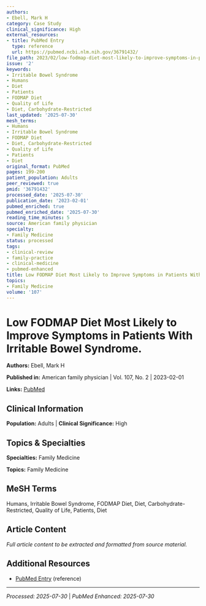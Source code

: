 ```yaml
---
authors:
- Ebell, Mark H
category: Case Study
clinical_significance: High
external_resources:
- title: PubMed Entry
  type: reference
  url: https://pubmed.ncbi.nlm.nih.gov/36791432/
file_path: 2023/02/low-fodmap-diet-most-likely-to-improve-symptoms-in-patients.md
issue: '2'
keywords:
- Irritable Bowel Syndrome
- Humans
- Diet
- Patients
- FODMAP Diet
- Quality of Life
- Diet, Carbohydrate-Restricted
last_updated: '2025-07-30'
mesh_terms:
- Humans
- Irritable Bowel Syndrome
- FODMAP Diet
- Diet, Carbohydrate-Restricted
- Quality of Life
- Patients
- Diet
original_format: PubMed
pages: 199-200
patient_population: Adults
peer_reviewed: true
pmid: '36791432'
processed_date: '2025-07-30'
publication_date: '2023-02-01'
pubmed_enriched: true
pubmed_enriched_date: '2025-07-30'
reading_time_minutes: 5
source: American family physician
specialty:
- Family Medicine
status: processed
tags:
- clinical-review
- family-practice
- clinical-medicine
- pubmed-enhanced
title: Low FODMAP Diet Most Likely to Improve Symptoms in Patients With Irritable Bowel Syndrome.
topics:
- Family Medicine
volume: '107'
---
```


# Low FODMAP Diet Most Likely to Improve Symptoms in Patients With Irritable Bowel Syndrome.

**Authors:** Ebell, Mark H

**Published in:** American family physician | Vol. 107, No. 2 | 2023-02-01

**Links:** [PubMed](https://pubmed.ncbi.nlm.nih.gov/36791432/)

## Clinical Information

**Population:** Adults | **Clinical Significance:** High

## Topics & Specialties

**Specialties:** Family Medicine

**Topics:** Family Medicine

## MeSH Terms

Humans, Irritable Bowel Syndrome, FODMAP Diet, Diet, Carbohydrate-Restricted, Quality of Life, Patients, Diet

## Article Content

*Full article content to be extracted and formatted from source material.*

## Additional Resources

- [PubMed Entry](https://pubmed.ncbi.nlm.nih.gov/36791432/) (reference)

---

*Processed: 2025-07-30* | *PubMed Enhanced: 2025-07-30*
